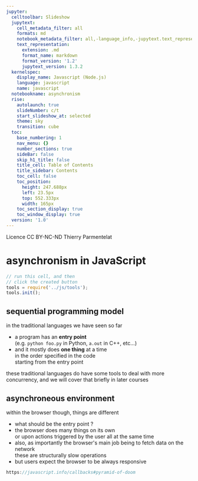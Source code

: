 ```yaml
---
jupyter:
  celltoolbar: Slideshow
  jupytext:
    cell_metadata_filter: all
    formats: md
    notebook_metadata_filter: all,-language_info,-jupytext.text_representation.jupytext_version
    text_representation:
      extension: .md
      format_name: markdown
      format_version: '1.2'
      jupytext_version: 1.3.2
  kernelspec:
    display_name: Javascript (Node.js)
    language: javascript
    name: javascript
  notebookname: asynchronism
  rise:
    autolaunch: true
    slideNumber: c/t
    start_slideshow_at: selected
    theme: sky
    transition: cube
  toc:
    base_numbering: 1
    nav_menu: {}
    number_sections: true
    sideBar: false
    skip_h1_title: false
    title_cell: Table of Contents
    title_sidebar: Contents
    toc_cell: false
    toc_position:
      height: 247.688px
      left: 23.5px
      top: 552.333px
      width: 165px
    toc_section_display: true
    toc_window_display: true
  version: '1.0'
---
```


<!-- #region slideshow={"slide_type": "slide"} -->
<div class="licence">
<span>Licence CC BY-NC-ND</span>
<span>Thierry Parmentelat</span>
</div>
<!-- #endregion -->

<!-- #region slideshow={"slide_type": ""} -->
# asynchronism in JavaScript
<!-- #endregion -->

```javascript
// run this cell, and then 
// click the created button
tools = require('../js/tools');
tools.init();
```

<!-- #region slideshow={"slide_type": "slide"} -->
## sequential programming model
<!-- #endregion -->

in the traditional languages we have seen so far  

* a program has an **entry point**  
  (e.g. `python foo.py` in Python, `a.out` in C++, etc…)
* and it mostly does **one thing** at a time  
  in the order specified in the code  
  starting from the entry point


<p class="rise-footnote"> 
these traditional languages do have some tools to deal with 
more concurrency, and we will cover that briefly in later courses
</p>

<!-- #region slideshow={"slide_type": "slide"} -->
## asynchroneous environment
<!-- #endregion -->

<!-- #region slideshow={"slide_type": ""} -->
within the browser though, things are different

* what should be the entry point ?
* the browser does many things on its own  
  or upon actions triggered by the user
  all at the same time
* also, as importantly
  the browser's main job being to fetch data on the network  
  these are structurally slow operations  
* but users expect the browser to be always responsive  
<!-- #endregion -->

```javascript
https://javascript.info/callbacks#pyramid-of-doom
```
